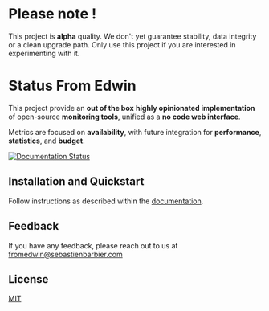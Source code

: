 # Please note !

This project is **alpha** quality. We don't yet guarantee stability, data integrity or a clean upgrade path. Only use this project if you are interested in experimenting with it.

# Status From Edwin

This project provide an **out of the box** **highly opinionated implementation** of open-source **monitoring tools**, unified as a **no code web interface**.

Metrics are focused on **availability**, with future integration for **performance**, **statistics**, and **budget**.

[![Documentation Status](https://readthedocs.org/projects/fromedwin-monitor/badge/?version=latest)](https://fromedwin-monitor.readthedocs.io/en/latest/?badge=latest)

## Installation and Quickstart

Follow instructions as described within the [documentation](https://fromedwin-monitor.readthedocs.io/en/latest/).
  
## Feedback

If you have any feedback, please reach out to us at fromedwin@sebastienbarbier.com

  
## License

[MIT](https://choosealicense.com/licenses/mit/)

